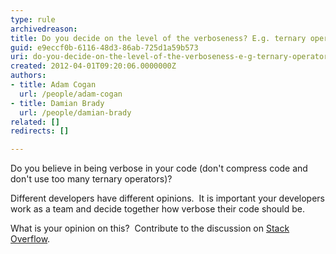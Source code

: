 ```yaml
---
type: rule
archivedreason: 
title: Do you decide on the level of the verboseness? E.g. ternary operators
guid: e9eccf0b-6116-48d3-86ab-725d1a59b573
uri: do-you-decide-on-the-level-of-the-verboseness-e-g-ternary-operators
created: 2012-04-01T09:20:06.0000000Z
authors:
- title: Adam Cogan
  url: /people/adam-cogan
- title: Damian Brady
  url: /people/damian-brady
related: []
redirects: []

---
```


Do you believe in being verbose in your code (don't compress code and don't use too many ternary operators)? 

<!--endintro-->

Different developers have different opinions.  It is important your developers work as a team and decide together how verbose their code should be.

What is your opinion on this?  Contribute to the discussion on [Stack Overflow](http&#58;//stackoverflow.com/questions/2765360/ternary-operators-in-c-sharp).
